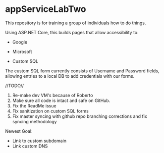 # appServiceLabTwo
This repository is for training a group of individuals how to do things. 

Using ASP.NET Core, this builds pages that allow accessibility to:

  - Google
  
  - Microsoft
  
  - Custom SQL
  
The custom SQL form currently consists of Username and Password fields, allowing entries to a local DB to add credentials with our forms.
  
//TODO//
1. Re-make dev VM's because of Roberto
2. Make sure all code is intact and safe on GitHub.
3. Fix the ReadMe issue
4. Fix sanitization on custom SQL forms
5. Fix master syncing with github repo branching corrections and fix syncing methodology 


Newest Goal:
- Link to custom subdomain
- Link custom DNS

